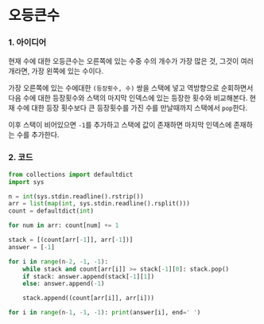 # 오등큰수

### 1. 아이디어

현재 수에 대한 오등큰수는 오른쪽에 있는 수중 수의 개수가 가장 많은 것, 그것이 여러개라면, 가장 왼쪽에 있는 수이다.<br/>

가장 오른쪽에 있는 수에대한 `(등장횟수, 수)` 쌍을 스택에 넣고 역방향으로 순회하면서 다음 수에 대한 등장횟수와  스택의 마지막 인덱스에 있는 등장한 횟수와 비교해본다. 현재 수에 대한 등장 횟수보다 큰 등장횟수를 가진 수를 만날때까지 스택에서 `pop`한다.<br/>

이후 스택이 비어있으면 `-1`를 추가하고 스택에 값이 존재하면 마지막 인덱스에 존재하는 수를 추가한다.<br/>

### 2. 코드

```python
from collections import defaultdict
import sys

n = int(sys.stdin.readline().rstrip())
arr = list(map(int, sys.stdin.readline().rsplit()))
count = defaultdict(int)

for num in arr: count[num] += 1

stack = [(count[arr[-1]], arr[-1])]
answer = [-1]

for i in range(n-2, -1, -1):
    while stack and count[arr[i]] >= stack[-1][0]: stack.pop()
    if stack: answer.append(stack[-1][1])
    else: answer.append(-1)

    stack.append((count[arr[i]], arr[i]))

for i in range(n-1, -1, -1): print(answer[i], end=' ')
```

